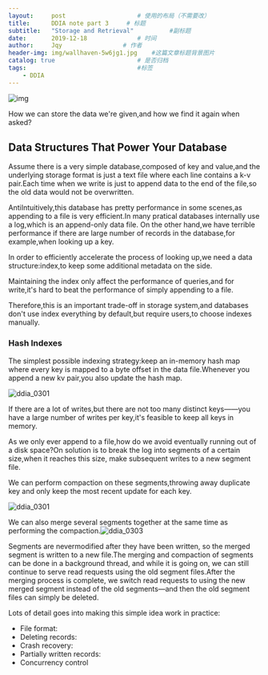 ```yaml
---
layout:     post   				    # 使用的布局（不需要改）
title:      DDIA note part 3	 # 标题 
subtitle:   "Storage and Retrieval"          #副标题
date:       2019-12-18 				# 时间
author:     Jqy					# 作者
header-img: img/wallhaven-5w6jg1.jpg 	#这篇文章标题背景图片
catalog: true 						# 是否归档
tags:								#标签
    - DDIA
---
```


![img](https://learning.oreilly.com/library/view/designing-data-intensive-applications/9781491903063/assets/ch03-map-ebook.png)

How we can store the data we're given,and how we find it again when asked?

## Data Structures That Power Your Database

Assume there is a very simple database,composed of key and value,and the underlying storage format is just a text file where each line contains a k-v pair.Each time when we write is just to append data to the end of the file,so the old data would not be overwritten.

AntiIntuitively,this database has pretty performance in some scenes,as appending to a file is very efficient.In many pratical databases internally use a log,which is an append-only data file.
On the other hand,we have terrible performance if there are large number of records in the database,for example,when looking up a key.

In order to efficiently accelerate the process of looking up,we need a data structure:index,to keep some additional metadata on the side.

Maintaining the index only affect the performance of queries,and for write,it's hard to beat the performance of simply appending to a file.

Therefore,this is an important trade-off in storage system,and databases don't use index everything by default,but require users,to choose indexes manually.

### Hash Indexes

The simplest possible indexing strategy:keep an in-memory hash map where every key is mapped to a byte offset in the data file.Whenever you append a new kv pair,you also update the hash map.

![ddia_0301](https://learning.oreilly.com/library/view/designing-data-intensive-applications/9781491903063/assets/ddia_0301.png)

If there are a lot of writes,but there are not too many distinct keys——you have a large number of writes per key,it's feasible to keep all keys in memory.

As we only ever append to a file,how do we avoid eventually running out of a disk space?On solution is to break the log into segments of a certain size,when it reaches this size, make subsequent writes to a new segment file.

We can perform compaction on these segments,throwing away duplicate key and only keep the most recent update for each key.

![ddia_0301](https://learning.oreilly.com/library/view/designing-data-intensive-applications/9781491903063/assets/ddia_0302.png)

We can also merge several segments together at the same time as performing the compaction.![ddia_0303](https://learning.oreilly.com/library/view/designing-data-intensive-applications/9781491903063/assets/ddia_0303.png)

Segments are nevermodified after they have been written, so the merged segment is written to a new file.The merging and compaction of segments can be done in a background thread, and while it is going on, we can still continue to serve read requests using the old segment files.After the merging process is complete, we switch read requests to using the new merged segment instead of the old segments—and then the old segment files can simply be deleted.

Lots of detail goes into making this simple idea work in practice:

* File format:
* Deleting records:
* Crash recovery:
* Partially written records:
* Concurrency control